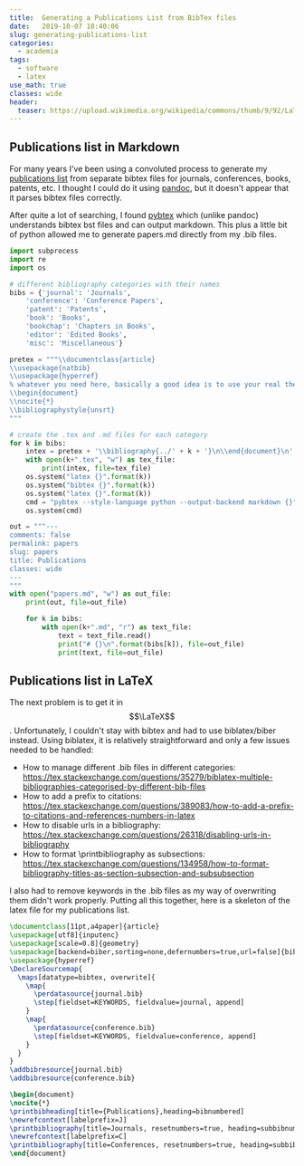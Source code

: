 ```yaml
---
title:  Generating a Publications List from BibTex files
date:   2019-10-07 10:40:06 
slug: generating-publications-list
categories: 
  - academia
tags:
  - software
  - latex
use_math: true
classes: wide
header:
  teaser: https://upload.wikimedia.org/wikipedia/commons/thumb/9/92/LaTeX_logo.svg/320px-LaTeX_logo.svg.png
---
```


## Publications list in Markdown
For many years I've been using a convoluted process to generate my 
[publications list](/assets/papers) from separate bibtex files for
journals, conferences, books, patents, etc. I thought I could do it
using [pandoc](https://pandoc.org/), but it doesn't appear that it
parses bibtex files correctly.

After quite a lot of searching, I found [pybtex](https://pybtex.org/) 
which (unlike pandoc) understands bibtex bst files and can output
markdown. This plus a little bit of python allowed me to generate
papers.md directly from my .bib files.

``` python
import subprocess
import re
import os

# different bibliography categories with their names
bibs = {'journal': 'Journals',
    'conference': 'Conference Papers',
    'patent': 'Patents',
    'book': 'Books',
    'bookchap': 'Chapters in Books',
    'editor': 'Edited Books',
    'misc': 'Miscellaneous'}

pretex = """\\documentclass{article}
\\usepackage{natbib}
\\usepackage{hyperref}
% whatever you need here, basically a good idea is to use your real thesis header
\\begin{document}
\\nocite{*}
\\bibliographystyle{unsrt}
"""

# create the .tex and .md files for each category
for k in bibs:
    intex = pretex + '\\bibliography{../' + k + '}\n\\end{document}\n'
    with open(k+".tex", "w") as tex_file:
        print(intex, file=tex_file)
    os.system("latex {}".format(k))
    os.system("bibtex {}".format(k))
    os.system("latex {}".format(k))
    cmd = "pybtex --style-language python --output-backend markdown {}".format(k)
    os.system(cmd)

out = """---
comments: false
permalink: papers
slug: papers
title: Publications
classes: wide
---
"""
with open("papers.md", "w") as out_file:
    print(out, file=out_file)

    for k in bibs:
        with open(k+".md", "r") as text_file:
            text = text_file.read()
            print("# {}\n".format(bibs[k]), file=out_file)
            print(text, file=out_file)
```

## Publications list in LaTeX
The next problem is to get it in $$\LaTeX$$. Unfortunately, I couldn't 
stay with bibtex and had to use biblatex/biber instead.
Using biblatex, it is relatively straightforward and only a few issues needed to be handled:
 * How to manage different .bib files in different categories: <https://tex.stackexchange.com/questions/35279/biblatex-multiple-bibliographies-categorised-by-different-bib-files>
 * How to add a prefix to citations: <https://tex.stackexchange.com/questions/389083/how-to-add-a-prefix-to-citations-and-references-numbers-in-latex>
 * How to disable urls in a bibliography: <https://tex.stackexchange.com/questions/26318/disabling-urls-in-bibliography>
 * How to format \printbibliography as subsections: <https://tex.stackexchange.com/questions/134958/how-to-format-bibliography-titles-as-section-subsection-and-subsubsection>

I also had to remove keywords in the .bib files as my way of overwriting 
them didn't work properly. Putting all this together, here is a skeleton of
the latex file for my publications list.

``` latex
\documentclass[11pt,a4paper]{article}
\usepackage[utf8]{inputenc}
\usepackage[scale=0.8]{geometry}
\usepackage[backend=biber,sorting=none,defernumbers=true,url=false]{biblatex}
\usepackage{hyperref}
\DeclareSourcemap{
  \maps[datatype=bibtex, overwrite]{
    \map{
      \perdatasource{journal.bib}
      \step[fieldset=KEYWORDS, fieldvalue=journal, append]
    }
    \map{
      \perdatasource{conference.bib}
      \step[fieldset=KEYWORDS, fieldvalue=conference, append]
    }
  }
}
\addbibresource{journal.bib}
\addbibresource{conference.bib}

\begin{document}
\nocite{*}
\printbibheading[title={Publications},heading=bibnumbered]
\newrefcontext[labelprefix=J]
\printbibliography[title=Journals, resetnumbers=true, heading=subbibnumbered, keyword=journal]
\newrefcontext[labelprefix=C]
\printbibliography[title=Conferences, resetnumbers=true, heading=subbibnumbered, keyword=conference]
\end{document}
```
